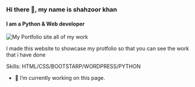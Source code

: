 ### Hi there 👋, my name is shahzoor khan
#### I am a Python & Web developer
![My Portfolio site all of my work](https://github.com/shahzoor123/website-porfolio/blob/master/323434.png "Header")

I made this website to showcase my protfolio so that you can see the work that i have done

Skills: HTML/CSS/BOOTSTARP/WORDPRESS/PYTHON

- 🔭 I’m currently working on this page. 

